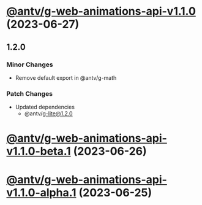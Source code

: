 # [@antv/g-web-animations-api-v1.1.0](https://github.com/antvis/g/compare/@antv/g-web-animations-api@1.0.39...@antv/g-web-animations-api@1.1.0) (2023-06-27)

## 1.2.0

### Minor Changes

-   Remove default export in @antv/g-math

### Patch Changes

-   Updated dependencies
    -   @antv/g-lite@1.2.0

# [@antv/g-web-animations-api-v1.1.0-beta.1](https://github.com/antvis/g/compare/@antv/g-web-animations-api@1.0.39...@antv/g-web-animations-api@1.1.0-beta.1) (2023-06-26)

# [@antv/g-web-animations-api-v1.1.0-alpha.1](https://github.com/antvis/g/compare/@antv/g-web-animations-api@1.0.39...@antv/g-web-animations-api@1.1.0-alpha.1) (2023-06-25)
